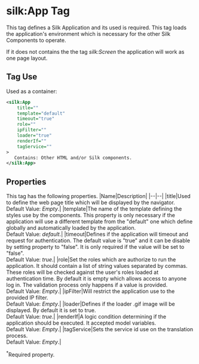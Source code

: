 # silk:App Tag
This tag defines a Silk Application and its used is required. This tag loads the application's environment which is necessary for the other Silk Components to operate.

If it does not contains the the tag *silk:Screen* the application will work as one page layout.

## Tag Use
Used as a container:
```xml
<silk:App
    title=""
    template="default"
    timeout="true"
    role=""
    ipFilter=""
    loader="true"
    renderIf=""
    tagService=""
>
   Contains: Other HTML and/or Silk components.
</silk:App>
```
## Properties
This tag has the following properties.
|Name|Description|
|--|--|
|title|Used to define the web page title which will be displayed by the navigator.<br>Default Value: *Empty*.|
|template|The name of the template defining the styles use by the components. This property is only necessary if the application will use a different template from the "default" one which define globally and automatically loaded by the application.<br>Default Value: *default*.|
|timeout|Defines if the application will timeout and request for authentication. The default value is "true" and it can be disable by setting property to "false". It is only required if the value will be set to "false".<br>Default Value: *true*.|
|role|Set the roles which are authorize to run the application. It should contain a list of string values separated by commas. These roles will be checked against the user's roles loaded at authentication time. By default it is empty which allows access to anyone log in. The validation process only happens if a value is provided.<br>Default Value: *Empty*.|
|ipFilter|Will restrict the application use to the provided IP filter.<br>Default Value: *Empty*.|
|loader|Defines if the loader .gif image will be displayed. By default it is set to true.<br>Default Value: *true*.|
|renderIf|A logic condition determining if the application should be executed. It accepted model variables.<br>Default Value: *Empty*.|
|tagService|Sets the service id use on the translation process.<br>Default Value: *Empty*.|

<sup>*</sup>Required property.
